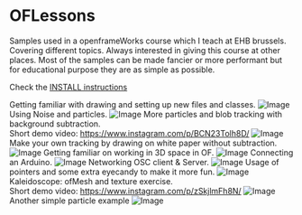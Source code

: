 # OFLessons
Samples used in a openframeWorks course which I teach at EHB brussels.
Covering different topics. 
Always interested in giving this course at other places.
Most of the samples can be made fancier or more performant but for educational purpose they are as simple as possible.  

Check the [INSTALL instructions](INSTALL.md)


Getting familiar with drawing and setting up new files and classes.
![Image](/Images/1_drawSample.png)
Using Noise and particles.
![Image](/Images/2_particles_and_noise.jpg)
More particles and blob tracking with background subtraction.  
Short demo video: https://www.instagram.com/p/BCN23Tolh8D/
![Image](/Images/3_shootTheFinger.png)
Make your own tracking by drawing on white paper without subtraction.  
![Image](/Images/4_basicTracking.png)
Getting familiar on working in 3D space in OF.
![Image](/Images/5_3D_space.png)
Connecting an Arduino.
![Image](/Images/6_arduino.png)
Networking OSC client & Server.
![Image](/Images/7_Networking_OSC.png)
Usage of pointers and some extra eyecandy to make it more fun.
![Image](/Images/9_UI_and_sound.png)
Kaleidoscope: ofMesh and texture exercise.    
Short demo video: https://www.instagram.com/p/zSkjlmFh8N/
![Image](/Images/10_Kaleidoscope.png)
Another simple particle example
![Image](/Images/extra_particles.png)

